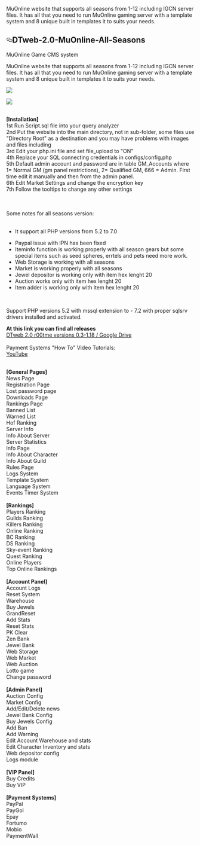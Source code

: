 MuOnline website that supports all seasons from 1-12 including IGCN server files. It has all that you need to run MuOnline gaming server with a template system and 8 unique built in templates it to suits your needs.
<div id="readme" class="readme blob instapaper_body js-code-block-container">
    <article class="markdown-body entry-content" itemprop="text"><h1><a id="user-content-dtweb-20-muonline-all-seasons" class="anchor" aria-hidden="true" href="#dtweb-20-muonline-all-seasons"><svg class="octicon octicon-link" viewBox="0 0 16 16" version="1.1" width="16" height="16" aria-hidden="true"><path fill-rule="evenodd" d="M4 9h1v1H4c-1.5 0-3-1.69-3-3.5S2.55 3 4 3h4c1.45 0 3 1.69 3 3.5 0 1.41-.91 2.72-2 3.25V8.59c.58-.45 1-1.27 1-2.09C10 5.22 8.98 4 8 4H4c-.98 0-2 1.22-2 2.5S3 9 4 9zm9-3h-1v1h1c1 0 2 1.22 2 2.5S13.98 12 13 12H9c-.98 0-2-1.22-2-2.5 0-.83.42-1.64 1-2.09V6.25c-1.09.53-2 1.84-2 3.25C6 11.31 7.55 13 9 13h4c1.45 0 3-1.69 3-3.5S14.5 6 13 6z"></path></svg></a>DTweb-2.0-MuOnline-All-Seasons</h1>
<p>MuOnline Game CMS system</p>
<p>MuOnline website that supports all seasons from 1-12 including IGCN server files. It has all that you need to run MuOnline gaming server with a template system and 8 unique built in templates it to suits your needs.</p>
<p><a target="_blank" rel="noopener noreferrer" href="https://camo.githubusercontent.com/74f112ac9cc80ef0a550c61ae927cde13eb459ce/68747470733a2f2f692e696d6775722e636f6d2f6d7656757641612e706e67"><img src="https://camo.githubusercontent.com/74f112ac9cc80ef0a550c61ae927cde13eb459ce/68747470733a2f2f692e696d6775722e636f6d2f6d7656757641612e706e67" data-canonical-src="https://i.imgur.com/mvVuvAa.png" style="max-width:100%;"></a></p>
<p><a target="_blank" rel="noopener noreferrer" href="https://camo.githubusercontent.com/9e450a39bfc7e6b40add94f84b60b3074dfe223a/68747470733a2f2f692e696d6775722e636f6d2f6b6c65314942752e6a7067"><img src="https://camo.githubusercontent.com/9e450a39bfc7e6b40add94f84b60b3074dfe223a/68747470733a2f2f692e696d6775722e636f6d2f6b6c65314942752e6a7067" data-canonical-src="https://i.imgur.com/kle1IBu.jpg" style="max-width:100%;"></a></p>
<br>
<b>[<span>Installation</span>]</b><br>
1st Run Script.sql file into your query analyzer<br>
2nd Put the website into the main directory, not in sub-folder, some files use "Directory Root" as a destination and you may have problems with images and files including<br>
3rd Edit your php.ini file and set file_upload to "ON"<br>
4th Replace your SQL connecting credentials in configs/config.php<br>
5th Default admin account and password are in table GM_Accounts where 1= Normal GM (gm panel restrictions), 2= Qualified GM, 666 = Admin. First time edit it manually and then from the admin panel.<br>
6th Edit Market Settings and change the encryption key<br>
7th Follow the tooltips to change any other settings <br>
<p><br> <br>
Some notes for all seasons version:
<br>
<br></p>
<ul>
<li>It support all PHP versions from 5.2 to 7.0 <br></li>
</ul>
<ul>
<li>Paypal issue with IPN has been fixed<br></li>
<li>Iteminfo function is working properly with all season gears but some special items such as seed spheres, errtels and pets need more work.<br></li>
<li>Web Storage is working with all seasons<br></li>
<li>Market is working properly with all seasons<br></li>
<li>Jewel depositor is working only with item hex lenght 20<br></li>
<li>Auction works only with item hex lenght 20<br></li>
<li>Item adder is working only with item hex lenght 20<br></li>
</ul>
<br>
<p>Support PHP versions 5.2 with mssql extension to - 7.2 with proper sqlsrv drivers installed and activated.<br></p>
<p><b>At this link you can find all releases</b><br>
<a href="https://drive.google.com/open?id=1vZop2_A0mQdzazzaY6mR4CAuQ9fYsqix" rel="nofollow">DTweb 2.0 r00tme versions 0.3-1.18  / Google Drive</a><br>
<br>
Payment Systems "How To" Video Tutorials:<br>
<a href="https://www.youtube.com/watch?v=WDyAdhYskJM" rel="nofollow">YouTube</a></p>
<br>
<div><b>[<span>General Pages</span>]</b><br>
News Page<br>
Registration Page<br>
Lost password page<br>
Downloads Page<br>
Rankings Page<br>
Banned List<br>
Warned List<br>
Hof Ranking<br>
Server Info<br>
Info About Server<br>
Server Statistics<br>
Info Page<br>
Info About Character<br>
Info About Guild<br>
Rules Page<br>
Logs System<br>
Template System<br>
Language System<br>
Events Timer System<br>
<br>
<b>[<span>Rankings</span>]</b><br>
Players Ranking<br>
Guilds Ranking<br>
Killers Ranking<br>
Online Ranking<br>
BC Ranking<br>
DS Ranking<br>
Sky-event Ranking<br>
Quest Ranking<br>
Online Players<br>
Top Online Rankings<br>
<br>
<b>[<span>Account Panel</span>]</b><br>
Account Logs <br>
Reset System <br>
Warehouse <br>
Buy Jewels<br>
GrandReset <br>
Add Stats <br>
Reset Stats <br>
PK Clear <br>
Zen Bank<br>
Jewel Bank<br>
Web Storage<br>
Web Market<br>
Web Auction<br>
Lotto game<br>
Change password<br>
<br>
<b>[<span>Admin Panel</span>]</b><br>
Auction Config<br>
Market Config<br>
Add/Edit/Delete news<br>
Jewel Bank Config<br>
Buy Jewels Config<br>
Add Ban<br>
Add Warning<br>
Edit Account Warehouse and stats<br>
Edit Character Inventory and stats<br>
Web depositor config<br>
Logs module<br>
<br>
<b>[<span>VIP Panel</span>]</b><br>
Buy Credits<br>
Buy VIP<br>
<br>
<b>[<span>Payment Systems</span>]</b><br>
PayPal<br>
PayGol<br>
Epay<br>
Fortumo<br>
Mobio<br>
PaymentWall​</div><br>
</article>
  </div>


  
